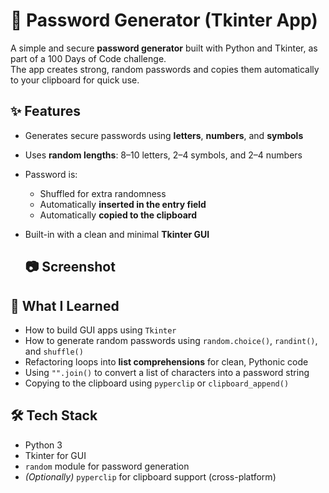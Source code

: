 # 🔐 Password Generator (Tkinter App)

A simple and secure **password generator** built with Python and Tkinter, as part of a 100 Days of Code challenge.  
The app creates strong, random passwords and copies them automatically to your clipboard for quick use.

## ✨ Features

- Generates secure passwords using **letters**, **numbers**, and **symbols**
- Uses **random lengths**: 8–10 letters, 2–4 symbols, and 2–4 numbers
- Password is:
  - Shuffled for extra randomness
  - Automatically **inserted in the entry field**
  - Automatically **copied to the clipboard**
- Built-in with a clean and minimal **Tkinter GUI**

  ## 📷 Screenshot


<!-- ![App Screenshot](screenshot.png) -->

## 🧠 What I Learned

- How to build GUI apps using `Tkinter`
- How to generate random passwords using `random.choice()`, `randint()`, and `shuffle()`
- Refactoring loops into **list comprehensions** for clean, Pythonic code
- Using `"".join()` to convert a list of characters into a password string
- Copying to the clipboard using `pyperclip` or `clipboard_append()`

## 🛠 Tech Stack

- Python 3
- Tkinter for GUI
- `random` module for password generation
- *(Optionally)* `pyperclip` for clipboard support (cross-platform)

